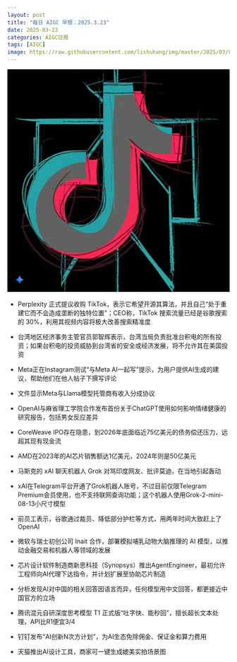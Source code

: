 ```yaml
---
layout: post
title: "每日 AIGC 早报：2025.3.23"
date: 2025-03-23
categories: AIGC日报
tags: [AIGC]
image: https://raw.githubusercontent.com/lishuhang/img/master/2025/03/0323-d.jpg
---
```


![封面图](https://raw.githubusercontent.com/lishuhang/img/master/2025/03/0323-d.jpg)

  - Perplexity 正式提议收购 TikTok，表示它希望开源其算法，并且自己“处于重建它而不会造成垄断的独特位置”；CEO称，TikTok 搜索流量已经是谷歌搜索的 30%，利用其视频内容将极大改善搜索精准度

  - 台湾地区经济事务主管官员郭智辉表示，台湾当局负责批准台积电的所有投资；如果台积电的投资威胁到台湾省的安全或经济发展，将不允许其在美国投资

  - Meta正在Instagram测试“与Meta AI一起写”提示，为用户提供AI生成的建议，帮助他们在他人帖子下撰写评论

  - 文件显示Meta与Llama模型托管商有收入分成协议

  - OpenAI与麻省理工学院合作发布首份关于ChatGPT使用如何影响情绪健康的研究报告，包括男女反应差异

  - CoreWeave IPO存在隐患，到2026年底面临近75亿美元的债务偿还压力，远超其现有现金流

  - AMD在2023年的AI芯片销售额达1亿美元，2024年则是50亿美元

  - 马斯克的 xAI 聊天机器人 Grok 对骂印度网友、批评莫迪，在当地引起轰动

  - xAI在Telegram平台开通了Grok机器人账号，不过目前仅限Telegram Premium会员使用，也不支持联网查询功能；这个机器人使用Grok-2-mini-08-13小尺寸模型

  - 前员工表示，谷歌通过裁员、降低部分护栏等方式，用两年时间大致赶上了OpenAI

  - 微软与瑞士初创公司 Inait 合作，部署模拟哺乳动物大脑推理的 AI 模型，以推动金融交易和机器人等领域的发展

  - 芯片设计软件制造商新思科技（Synopsys）推出AgentEngineer，最初允许工程师向AI代理下达指令，并计划扩展至协助芯片制造

  - 分析发现AI对中国的相关回答因语言而异，任何模型用中文回答，都更接近中国官方的立场

  - 腾讯混元自研深度思考模型 T1 正式版“吐字快、能秒回”，擅长超长文本处理，API比R1便宜3/4

  - 钉钉发布“AI创新N次方计划”，为AI生态免除佣金、保证金和算力费用

  - 天猫推出AI设计工具，商家可一键生成媲美实拍场景图